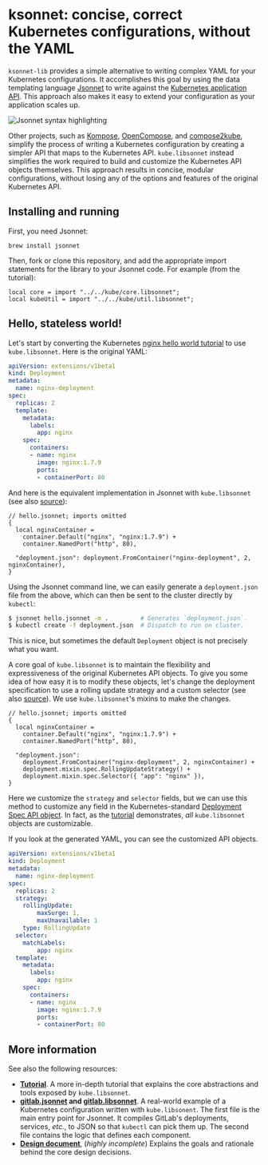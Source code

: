 # ksonnet: concise, correct Kubernetes configurations, without the YAML

`ksonnet-lib` provides a simple alternative to writing 
complex YAML for your Kubernetes configurations. It accomplishes
this goal by using the data templating language
[Jsonnet][jsonnet] to write against the
[Kubernetes application API][v1]. This approach also makes it 
easy to extend your configuration as your application scales up.

![Jsonnet syntax highlighting][jsonnet-demo]

Other projects, such as [Kompose][Kompose],
[OpenCompose][OpenCompose], and [compose2kube][compose2kube], simplify
the process of writing a Kubernetes configuration by creating a simpler
API that maps to the Kubernetes API. `kube.libsonnet` instead simplifies 
the work required to build and customize the Kubernetes API objects 
themselves. This approach results in concise, modular configurations, 
without losing any of the options and features of the original 
Kubernetes API.

## Installing and running

First, you need Jsonnet:

`brew install jsonnet`

Then, fork or clone this repository, and add the appropriate import 
statements for the library to your Jsonnet code. For example 
(from the tutorial):

```jsonnet
local core = import "../../kube/core.libsonnet";
local kubeUtil = import "../../kube/util.libsonnet";
```

## Hello, stateless world!

Let's start by converting the Kubernetes 
[nginx hello world tutorial][helloworld] to use `kube.libsonnet`. 
Here is the original YAML:

```yaml
apiVersion: extensions/v1beta1
kind: Deployment
metadata:
  name: nginx-deployment
spec:
  replicas: 2
  template:
    metadata:
      labels:
        app: nginx
    spec:
      containers:
      - name: nginx
        image: nginx:1.7.9
        ports:
        - containerPort: 80
```

And here is the equivalent implementation in Jsonnet with
`kube.libsonnet` (see also [source][v1hellojsonnet]):

```jsonnet
// hello.jsonnet; imports omitted
{
  local nginxContainer =
    container.Default("nginx", "nginx:1.7.9") +
    container.NamedPort("http", 80),

  "deployment.json": deployment.FromContainer("nginx-deployment", 2, nginxContainer),
}
```

Using the Jsonnet command line, we can easily generate a
`deployment.json` file from the above, which can then be sent to the
cluster directly by `kubectl`:

```bash
$ jsonnet hello.jsonnet -m .         # Generates `deployment.json`.
$ kubectl create -f deployment.json  # Dispatch to run on cluster.
```

This is nice, but sometimes the default `Deployment` object is not
precisely what you want.

A core goal of `kube.libsonnet` is to maintain the flexibility and
expressiveness of the original Kubernetes API objects. To give you
some idea of how easy it is to modify these objects, let's
change the deployment specification to use a rolling update strategy 
and a custom selector (see also [source][v2hellojsonnet]). We use
`kube.libsonnet`'s mixins to make the changes.

```jsonnet
// hello.jsonnet; imports omitted
{
  local nginxContainer =
    container.Default("nginx", "nginx:1.7.9") +
    container.NamedPort("http", 80),

  "deployment.json":
    deployment.FromContainer("nginx-deployment", 2, nginxContainer) +
    deployment.mixin.spec.RollingUpdateStrategy() +
    deployment.mixin.spec.Selector({ "app": "nginx" }),
}
```

Here we customize the `strategy` and `selector` fields, but we
can use this method to customize any field in the Kubernetes-standard
[Deployment Spec API object][deploymentspec]. In fact, as
the [tutorial][tutorial] demonstrates, _all_ `kube.libsonnet` 
objects are customizable.

If you look at the generated YAML, you can see the customized API
objects.

```yaml
apiVersion: extensions/v1beta1
kind: Deployment
metadata:
  name: nginx-deployment
spec:
  replicas: 2
  strategy:
    rollingUpdate:
        maxSurge: 1,
        maxUnavailable: 1
    type: RollingUpdate
  selector:
    matchLabels:
        app: nginx
  template:
    metadata:
      labels:
        app: nginx
    spec:
      containers:
      - name: nginx
        image: nginx:1.7.9
        ports:
        - containerPort: 80
```

## More information

See also the following resources:

* **[Tutorial][tutorial]**. A more in-depth tutorial that explains the
  core abstractions and tools exposed by `kube.libsonnet`.
* **[gitlab.jsonnet][gitlab-jsonnet] and
  [gitlab.libsonnet][gitlab-libsonnet]**. A real-world example
  of a Kubernetes configuration written with `kube.libsonent`. The first
  file is the main entry point for Jsonnet. It compiles GitLab's
  deployments, services, _etc._, to JSON so that `kubectl` can pick
  them up. The second file contains the logic that defines
  each component.
* **[Design document][design]**, (_highly incomplete_) Explains the
  goals and rationale behind the core design decisions.


[jsonnet]: http://jsonnet.org/ "Jsonnet"
[v1]: https://kubernetes.io/docs/api-reference/v1/definitions/ "V1 API objects"
[v1Container]: https://kubernetes.io/docs/api-reference/v1/definitions/#_v1_container "v1.Container"
[Kompose]: https://github.com/kubernetes-incubator/kompose "Kompose"
[OpenCompose]: https://github.com/redhat-developer/opencompose "OpenCompose"
[compose2kube]: https://github.com/kelseyhightower/compose2kube "compose2kube"

[helloworld]: https://kubernetes.io/docs/tutorials/stateless-application/run-stateless-application-deployment/ "Hello, Kubernetes!"
[v1hellojsonnet]: https://github.com/ksonnet/ksonnet-lib/blob/master/examples/hello-world/hello.v1.jsonnet "Hello, Jsonnet (v1)!"
[v2hellojsonnet]: https://github.com/ksonnet/ksonnet-lib/blob/master/examples/hello-world/hello.v2.jsonnet "Hello, Jsonnet (v2)!"
[deploymentspec]: https://kubernetes.io/docs/api-reference/extensions/v1beta1/definitions/#_v1beta1_deploymentspec "v1.DeploymentSpec"
[hello-world]: #hello-stateless-world "Hello, stateless world!"
[design]: https://github.com/ksonnet/ksonnet-lib/blob/master/docs/DESIGN.md "kube.libsonnet design document"
[tutorial]: https://github.com/ksonnet/ksonnet-lib/blob/master/docs/TUTORIAL.md "kube.libsonnet tutorial"
[gitlab-jsonnet]: https://github.com/ksonnet/ksonnet-lib/blob/master/examples/kubernetes-gitlab-demo/gitlab-jsonnet/gitlab.jsonnet "gitlab.jsonnet"
[gitlab-libsonnet]: https://github.com/ksonnet/ksonnet-lib/blob/master/examples/kubernetes-gitlab-demo/gitlab-jsonnet/gitlab.libsonnet "gitlab.libsonent"
[jsonnet-demo]: docs/images/kube-demo.gif
